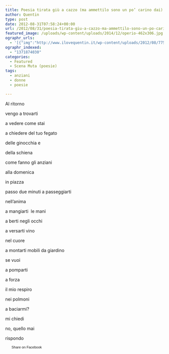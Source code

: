 ```yaml
---
title: Poesia tirata giù a cazzo (ma ammettilo sono un po’ carino dai)
author: Quentin
type: post
date: 2012-08-31T07:58:24+00:00
url: /2012/08/31/poesia-tirata-giu-a-cazzo-ma-ammettilo-sono-un-po-carino-dai
featured_image: /uploads/wp-content/uploads/2014/12/operio-462x306.jpg
ographr_urls:
  - '[{"img":"http://www.ilovequentin.it/wp-content/uploads/2012/08/7754653690_97bae84b84_z-300x296.jpg"},{"img":"http://www.ilovequentin.it/wp-content/uploads/2012/08/7780962656_460d4f8ddc_z-300x300.jpg"}]'
ographr_indexed:
  - "1371874030"
categories:
  - Featured
  - Scena Muta (poesie)
tags:
  - anziani
  - donne
  - poesie

---
```

Al ritorno
  
vengo a trovarti
  
a vedere come stai
  
a chiedere del tuo fegato
  
delle ginocchia e
  
della schiena
  
come fanno gli anziani
  
alla domenica
  
in piazza

passo due minuti a passeggiarti
  
nell&#8217;anima
  
a mangiarti  le mani
  
a berti negli occhi
  
a versarti vino
  
nel cuore
  
a montarti mobili da giardino
  
se vuoi
  
a pomparti
  
a forza
  
il mio respiro
  
nei polmoni

a baciarmi?
  
mi chiedi
  
no, quello mai
  
rispondo

<a href="http://www.facebook.com/share.php?u=http%3A%2F%2Fwww.ilovequentin.it%2F2012%2F08%2F31%2Fpoesia-tirata-giu-a-cazzo-ma-ammettilo-sono-un-po-carino-dai&t=Poesia%20tirata%20gi%C3%B9%20a%20cazzo%20%28ma%20ammettilo%20sono%20un%20po%27%20carino%20dai%29" id="facebook_share_both_1704" style="font-size:11px; line-height:13px; font-family:'lucida grande',tahoma,verdana,arial,sans-serif; text-decoration:none; padding:2px 0 0 20px; height:16px; background:url(http://b.static.ak.fbcdn.net/images/share/facebook_share_icon.gif) no-repeat top left;">Share on Facebook</a>